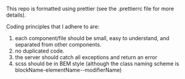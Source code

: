 This repo is formatted using prettier (see the .prettierrc file for more details).

Coding principles that I adhere to are:

1. each component/file should be small, easy to understand, and separated from other components.
2. no duplicated code.
3. the server should catch all exceptions and return an error
4. scss should be in BEM style (although the class naming scheme is blockName-elementName--modifierName)
